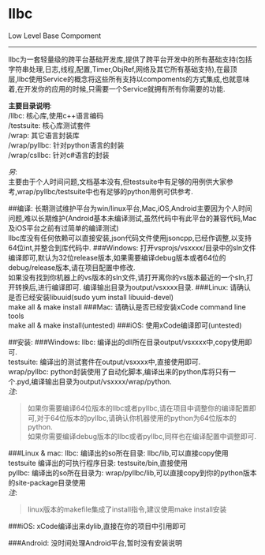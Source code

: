# llbc
Low Level Base Compoment

---

llbc为一套轻量级的跨平台基础开发库,提供了跨平台开发中的所有基础支持(包括字符串处理,日志,线程,配置,Timer,ObjRef,网络及其它所有基础支持),在最顶层,llbc使用Service的概念将这些所有支持以compoments的方式集成,也就意味着,在开发你的应用的时候,只需要一个Service就拥有所有你需要的功能.

**主要目录说明**:  
/llbc: 核心库,使用c++语言编码  
/testsuite: 核心库测试套件  
/wrap: 其它语言封装库  
/wrap/pyllbc: 针对python语言的封装  
/wrap/csllbc: 针对c#语言的封装  

*另*:  
  主要由于个人时间问题,文档基本没有,但testsuite中有足够的用例供大家参考,wrap/pyllbc/testsuite中也有足够的python用例可供参考.

##编译:
长期测试维护平台为win/linux平台,Mac,iOS,Android主要因为个人时间问题,难以长期维护(Android基本未编译测试,虽然代码中有此平台的兼容代码,Mac及iOS平台之前有过简单的编译测试)  
llbc库没有任何依赖可以直接安装,json代码文件使用jsoncpp,已经作调整,以支持64位int,并整合到库代码中.
###Windows:
打开vsprojs/vsxxxx/目录中的sln文件编译即可,默认为32位release版本,如果需要编译debug版本或者64位的debug/release版本,请在项目配置中修改.  
如果没有找到你机器上的vs版本的sln文件,请打开离你的vs版本最近的一个sln,打开转换后,进行编译即可.
编译输出目录为output/vsxxxx目录.
###Linux:
请确认是否已经安装libuuid(sudo yum install libuuid-devel)  
make all & make install
###Mac:
请确认是否已经安装xCode command line tools  
make all & make install(untested)
###iOS:
使用xCode编译即可(untested)
  
##安装:
###Windows:
llbc: 编译出的dll所在目录output/vsxxxx中,copy使用即可.  
testsuite: 编译出的测试套件在output/vsxxxx中,直接使用即可.  
wrap/pyllbc: python封装使用了自动化脚本,编译出来的python库将只有一个.pyd,编译输出目录为output/vsxxxx/wrap/python.  
*注*:  
> 如果你需要编译64位版本的llbc或者pyllbc,请在项目中调整你的编译配置即可,对于64位版本的pyllbc,请确认你机器使用的python为64位版本的python.  
> 如果你需要编译debug版本的llbc或者pyllbc,同样也在编译配置中调整即可.
    
###Linux & mac:
llbc: 编译出的so所在目录: llbc/lib,可以直接copy使用  
testsuite 编译出的可执行程序目录: testsuite/bin,直接使用  
pyllbc: 编译出的so所在目录为: wrap/pyllbc/lib,可以直接copy到你的python版本的site-package目录使用  
*注*:
> linux版本的makefile集成了install指令,建议使用make install安装
    
###iOS:
xCode编译出来dylib,直接在你的项目中引用即可
  
###Android:
没时间处理Android平台,暂时没有安装说明
